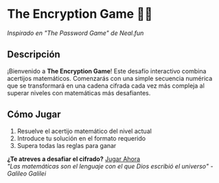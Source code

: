 # The Encryption Game 🧩🔢

*Inspirado en "The Password Game" de Neal.fun*

## Descripción
¡Bienvenido a **The Encryption Game**! Este desafío interactivo combina acertijos matemáticos. Comenzarás con una simple secuencia numérica que se transformará en una cadena cifrada cada vez más compleja al superar niveles con matemáticas más desafiantes.


## Cómo Jugar
1. Resuelve el acertijo matemático del nivel actual
2. Introduce tu solución en el formato requerido
3. Supera todas las reglas para ganar

**¿Te atreves a desafiar el cifrado?** [Jugar Ahora](https://jpmcmoreno.github.io/The-encryption-game/)  
*"Las matemáticas son el lenguaje con el que Dios escribió el universo" - Galileo Galilei*
